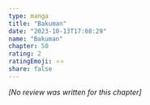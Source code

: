 ```yaml
---
type: manga
title: "Bakuman"
date: "2023-10-13T17:08:29"
name: "Bakuman"
chapter: 50
rating: 2
ratingEmoji: ⭐️⭐️
share: false
---
```


_[No review was written for this chapter]_
